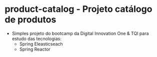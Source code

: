 # product-catalog - Projeto catálogo de produtos

* Simples projeto do bootcamp da Digital Innovation One & TQI para estudo das tecnologias:
   - Spring Eleasticseach
   - Spring Reactor
